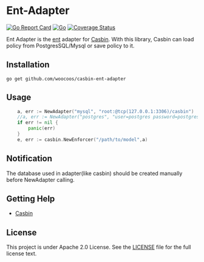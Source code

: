 Ent-Adapter
===
[![Go Report Card](https://goreportcard.com/badge/github.com/woocoos/casbin-ent-adapter)](https://goreportcard.com/report/github.com/woocoos/casbin-ent-adapter)
[![Go](https://github.com/woocoos/casbin-ent-adapter/actions/workflows/ci.yml/badge.svg)](https://github.com/woocoos/casbin-ent-adapter/actions/workflows/ci.yml)
[![Coverage Status](https://coveralls.io/repos/github/woocoos/casbin-ent-adapter/badge.svg?branch=master)](https://coveralls.io/github/woocoos/casbin-ent-adapter?branch=master)

Ent Adapter is the [ent](https://github.com/ent/ent) adapter for [Casbin](https://github.com/casbin/casbin). With this library, Casbin can load policy from PostgresSQL/Mysql or save policy to it.

## Installation

    go get github.com/woocoos/casbin-ent-adapter


## Usage

```go
    a, err := NewAdapter("mysql", "root:@tcp(127.0.0.1:3306)/casbin")
    //a, err := NewAdapter("postgres", "user=postgres password=postgres host=127.0.0.1 port=5432 dbname=casbin")
    if err != nil {
        panic(err)	
    }
    e, err := casbin.NewEnforcer("/path/to/model",a)
```

## Notification

The database used in adapter(like casbin) should be created manually before NewAdapter calling.

## Getting Help

- [Casbin](https://github.com/casbin/casbin)

## License

This project is under Apache 2.0 License. See the [LICENSE](LICENSE) file for the full license text.
